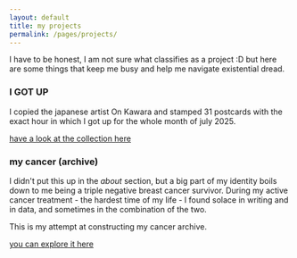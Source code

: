 ```yaml
---
layout: default
title: my projects
permalink: /pages/projects/
---
```


I have to be honest, I am not sure what classifies as a project :D
but here are some things that keep me busy and help me navigate existential dread.

### I GOT UP
I copied the japanese artist On Kawara and stamped 31 postcards with the exact hour in which I got up for the whole month of july 2025.

[have a look at the collection here](/pages/i-got-up/)

### my cancer (archive)
I didn't put this up in the _about_ section, but a big part of my identity boils down to me being a triple negative breast cancer survivor. During my active cancer treatment - the hardest time of my life - I found solace in writing and in data, and sometimes in the combination of the two.

This is my attempt at constructing my cancer archive.

[you can explore it here ](/pages/cancer/cancer-archive/)
